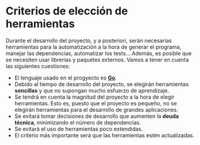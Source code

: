 # Criterios de elección de herramientas

Durante el desarrollo del proyecto, y a posteriori, serán necesarias herramientas para la automatización a la hora de generar el programa, manejar las dependencias, automatizar los tests... Además, es posible que se necesiten usar librerías y paquetes externos. Vamos a tener en cuenta las siguientes cuestiones:

  - El lenguaje usado en el progyecto es [**Go**](https://go.dev/).
  - Debido al tiempo de desarrollo del proyecto, se elegirán herramientas **sencillas** y que no supongan mucho esfuerzo de aprendizaje.
  - Se tendrá en cuenta la magnitud del proyecto a la hora de elegir herramientas. Esto es, puesto que el proyecto es pequeño, no se elegirán herramientas para el desarrollo de grandes aplicaciones.
  - Se evitará tomar decisiones de desarrollo que aumenten la **deuda técnica**, minimizando el número de dependencias.
  - Se evitará el uso de herramientas poco extendidas.
  - El criterio más importante será que las herramientas estén actualizadas.
